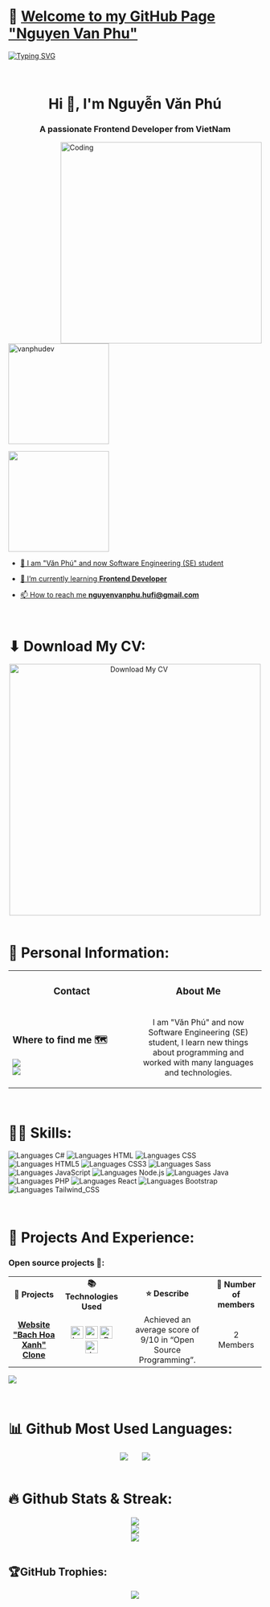 # 👋 [Welcome to my GitHub Page "Nguyen Van Phu"](https://github.com/VanPhuDev)
[![Typing SVG](https://readme-typing-svg.herokuapp.com?font=Fira+Code&size=200&duration=1000&pause=1000&color=F718D4&center=true&vCenter=true&random=false&width=3000&height=290&lines=Welcome+to+My+Github+Page;Hi+There+!;I'm+V%C4%83n+Ph%C3%BA+Dev)](https://git.io/typing-svg)

<br/>

<h1 align="center">Hi 👋, I'm Nguyễn Văn Phú</h1>
<h3 align="center">A passionate Frontend Developer from VietNam</h3>
<img align="right" alt="Coding" width="400" src="https://raw.githubusercontent.com/vanphudev/vanphudev/main/about me.gif">

<p align="left"> <img width="200px" src="https://komarev.com/ghpvc/?username=vanphudev&color=green&style=plastic" alt="vanphudev" /> </p>

<p align="left"> <a href="https://www.facebook.com/vanphu.huit" target="blank"><img  width="200px" src="https://img.shields.io/badge/Facebook-1877F2?style=for-the-badge&logo=facebook&logoColor=white" />  </p>

- 🔭 I am "Văn Phú" and now Software Engineering (SE) student
  
- 🌱 I’m currently learning **Frontend Developer**

- 📫 How to reach me **nguyenvanphu.hufi@gmail.com**

<br/>

# ⬇ Download My CV:
<div align="center">
  <a href="https://github.com/VanPhuDev">
     <img width="500px" src="https://img.shields.io/badge/Click here to Download CV INTERNSHIP-1DB954?style=flat-square&logoColor=white&color=blue" alt="Download My CV" title="Download My CV">
  </a>
</div>

<br/>

# 🔭 Personal Information: 
<table width="100%">
  <tr align="center">
    <td width="50%">
      <h3>Contact</h3>
    </td>
    <td width="50%">
      <h3>About Me</h3>
    </td>
  </tr>
  <tr>
    <td width="50%">
      <h3>Where to find me 🗺️</h3>
           <a width="100%" href="mailto:nguyenvanphu.hufi@gmail.com" target="_blank">
          <img src="https://img.shields.io/badge/Gmail-D14836?style=for-the-badge&logo=gmail&logoColor=white" />
      </a>
        <br/>
      <a width="100%" height="auto" href="https://www.facebook.com/vanphu.huit" target="_blank">
          <img src="https://img.shields.io/badge/Facebook-1877F2?style=for-the-badge&logo=facebook&logoColor=white" />
     </a>
    </td>
    <td width="50%">
      <p align="center">
        I am "Văn Phú" and now Software Engineering (SE) student, I learn new things about programming and worked with many languages and technologies.
      </p>
    </td>
  </tr>
</table>


<br/>

# 👨‍💻 Skills:
![Languages C#](https://img.shields.io/badge/C%23-239120?style=for-the-badge&logo=c-sharp&logoColor=white)
![Languages HTML](https://img.shields.io/badge/HTML-239120?style=for-the-badge&logo=html5&logoColor=white)
![Languages CSS](https://img.shields.io/badge/CSS-239120?&style=for-the-badge&logo=css3&logoColor=white)
![Languages HTML5](https://img.shields.io/badge/HTML5-E34F26?style=for-the-badge&logo=html5&logoColor=white)
![Languages CSS3](https://img.shields.io/badge/CSS3-1572B6?style=for-the-badge&logo=css3&logoColor=white)
![Languages Sass](https://img.shields.io/badge/Sass-CC6699?style=for-the-badge&logo=sass&logoColor=white)
![Languages JavaScript](https://img.shields.io/badge/JavaScript-F7DF1E?style=for-the-badge&logo=javascript&logoColor=black)
![Languages Node.js](https://img.shields.io/badge/Node.js-43853D?style=for-the-badge&logo=node.js&logoColor=white)
![Languages Java](https://img.shields.io/badge/Java-ED8B00?style=for-the-badge&logo=openjdk&logoColor=white)
![Languages PHP](https://img.shields.io/badge/PHP-777BB4?style=for-the-badge&logo=php&logoColor=white)
![Languages React](https://img.shields.io/badge/React-20232A?style=for-the-badge&logo=react&logoColor=61DAFB)
![Languages Bootstrap](https://img.shields.io/badge/Bootstrap-563D7C?style=for-the-badge&logo=bootstrap&logoColor=white)
![Languages Tailwind_CSS](https://img.shields.io/badge/Tailwind_CSS-38B2AC?style=for-the-badge&logo=tailwind-css&logoColor=white)

<br/>

# 🚀 Projects And Experience:
<h3>Open source projects 🌟:</h3>

<table align="center">
  <tr align="center">
    <td><b>🌟 Projects</b></td>
    <td><b>📚 Technologies Used</b></td>
    <td><b>⭐ Describe</b></td>
    <td><b>👤 Number of members</b></td>
  </tr>
  <tr align="center">
    <td><a href="https://github.com/VanPhuDev""><b>Website "Bach Hoa Xanh" Clone</b></a></td>
    <td>
      <span><img src="https://img.shields.io/badge/Laravel 11-282C34?logo=Laravel&logoColor=FF2D20" alt="Laravel logo" title="Laravel" height="25" /></span>
      <span><img src="https://img.shields.io/badge/MySQL-282C34?logo=mysql&logoColor=4479A1" alt="mysql logo" title="mysql" height="25" /></span>
      <span><img src="https://img.shields.io/badge/PHP-282C34?logo=php&logoColor=4479A1" alt="PHP logo" title="PHP" height="25" /></span>
      <span><img src="https://img.shields.io/badge/JavaScript-282C34?logo=javascript&logoColor=F7DF1E" alt="JavaScript logo" title="JavaScript" height="25" /></span>
    </td>
    <td>
        Achieved an average score of 9/10 in “Open Source Programming”.
    </td>
    <td>2 Members</td>
  </tr>
</table>

[![](https://github-readme-stats.vercel.app/api/pin/?username=vanphudev&repo=website_bachhoaxanh_clone)]()

<br/>

# 📊 Github Most Used Languages:
<div align="center">
  <img src="https://github-readme-stats.vercel.app/api/top-langs/?username=vanphudev&layout=donut-vertical"/>
  &nbsp;
  &nbsp;
  &nbsp;
  <img src="https://github-readme-stats.vercel.app/api/top-langs/?username=vanphudev&layout=pie"/>
</div>

<br/>

# 🔥 Github Stats & Streak:
<div align="center">
  <img  src="https://github-readme-stats.vercel.app/api?username=vanphudev&theme=radical&hide_border=false&include_all_commits=false&count_private=false"/><br/>
  <img  src="https://github-readme-streak-stats.herokuapp.com/?user=vanphudev&theme=radical&hide_border=false"/><br/>
  <img  src="https://github-readme-stats.vercel.app/api/top-langs/?username=vanphudev&theme=radical&hide_border=false&include_all_commits=false&count_private=false&layout=compact"/>
</div>

<br/>

## 🏆GitHub Trophies:
<div align="center">
  <img  src="https://github-trophies.vercel.app/?username=vanphudev&theme=radical&no-frame=false&no-bg=false&margin-w=4"/>
</div>
